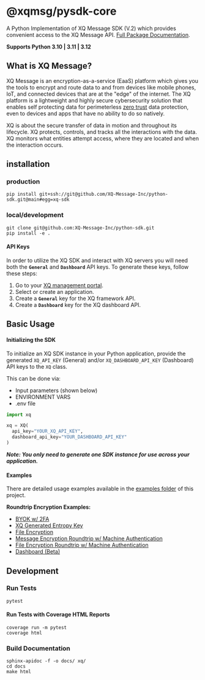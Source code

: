 # @xqmsg/pysdk-core

A Python Implementation of XQ Message SDK (V.2) which provides convenient access to the XQ Message API. [Full Package Documentation](https://xq-message-inc.github.io/pysdk-core/).

**Supports Python 3.10 | 3.11 | 3.12**

## What is XQ Message?

XQ Message is an encryption-as-a-service (EaaS) platform which gives you the tools to encrypt and route data to and from devices like mobile phones, IoT, and connected devices that are at the "edge" of the internet. The XQ platform is a lightweight and highly secure cybersecurity solution that enables self protecting data for perimeterless [zero trust](https://en.wikipedia.org/wiki/Zero_trust_security_model) data protection, even to devices and apps that have no ability to do so natively.

XQ is about the secure transfer of data in motion and throughout its lifecycle. XQ protects, controls, and tracks all the interactions with the data. XQ monitors what entities attempt access, where they are located and when the interaction occurs.

## installation

### production

```
pip install git+ssh://git@github.com/XQ-Message-Inc/python-sdk.git@main#egg=xq-sdk
```

### local/development

```
git clone git@github.com:XQ-Message-Inc/python-sdk.git
pip install -e .
```

#### API Keys

In order to utilize the XQ SDK and interact with XQ servers you will need both the **`General`** and **`Dashboard`** API keys. To generate these keys, follow these steps:

1. Go to your [XQ management portal](https://manage.xqmsg.com/applications).
2. Select or create an application.
3. Create a **`General`** key for the XQ framework API.
4. Create a **`Dashboard`** key for the XQ dashboard API.

## Basic Usage

#### Initializing the SDK

To initialize an XQ SDK instance in your Python application, provide the generated `XQ_API_KEY` (General) and/or `XQ_DASHBOARD_API_KEY` (Dashboard) API keys to the `XQ` class.

This can be done via:

- Input parameters (shown below)
- ENVIRONMENT VARS
- .env file

```python
import xq

xq = XQ(
  api_key="YOUR_XQ_API_KEY",
  dashboard_api_key="YOUR_DASHBOARD_API_KEY"
)
```

**_Note: You only need to generate one SDK instance for use across your application._**

#### Examples

There are detailed usage examples available in the [examples folder](https://github.com/XQ-Message-Inc/python-sdk/tree/main/examples) of this project.

**Roundtrip Encryption Examples:**

- [BYOK w/ 2FA](examples/roundtrip_with_2fa.py)
- [XQ Generated Entropy Key](examples/roundtrip_with_entropy_key.py)
- [File Encryption](examples/roundtrip_otp_file.py)
- [Message Encryption Roundtrip w/ Machine Authentication](examples/roundtrip_with_machine.py)
- [File Encryption Roundtrip w/ Machine Authentication](examples/roundtrip_with_machine.py)
- [Dashboard (Beta)](examples/dashboard.py)

## Development

### Run Tests

```
pytest
```

#### Run Tests with Coverage HTML Reports

```
coverage run -m pytest
coverage html
```

### Build Documentation

```
sphinx-apidoc -f -o docs/ xq/
cd docs
make html
```
